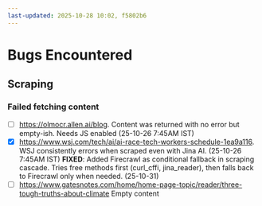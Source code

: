 ```yaml
---
last-updated: 2025-10-28 10:02, f5802b6
---
```


# Bugs Encountered

## Scraping

### Failed fetching content
- [ ] https://olmocr.allen.ai/blog. Content was returned with no error but empty-ish. Needs JS enabled (25-10-26 7:45AM IST)
- [x] https://www.wsj.com/tech/ai/ai-race-tech-workers-schedule-1ea9a116. WSJ consistently errors when scraped even with Jina AI. (25-10-26 7:45AM IST) **FIXED**: Added Firecrawl as conditional fallback in scraping cascade. Tries free methods first (curl_cffi, jina_reader), then falls back to Firecrawl only when needed. (25-10-31)
- [ ] https://www.gatesnotes.com/home/home-page-topic/reader/three-tough-truths-about-climate Empty content